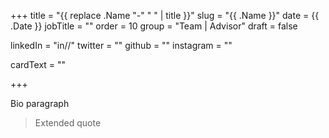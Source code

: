 +++
title = "{{ replace .Name "-" " " | title }}"
slug = "{{ .Name }}"
date = {{ .Date }}
jobTitle = ""
order = 10
group = "Team | Advisor"
draft = false

linkedIn = "in//"
twitter = ""
github = ""
instagram = ""

cardText = ""

+++

Bio paragraph

> Extended quote
